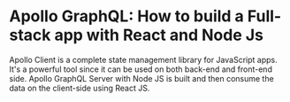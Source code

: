 # Apollo GraphQL: How to build a Full-stack app with React and Node Js

Apollo Client is a complete state management library for JavaScript apps. It's a powerful tool since it can be used on both back-end and front-end side.
Apollo GraphQL Server with Node JS is built and then consume the data on the client-side using React JS.


